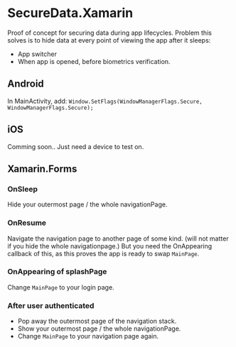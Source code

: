 # SecureData.Xamarin
Proof of concept for securing data during app lifecycles.
Problem this solves is to hide data at every point of viewing the app after it sleeps:
- App switcher
- When app is opened, before biometrics verification.


## Android

In MainActivity, add:
`Window.SetFlags(WindowManagerFlags.Secure, WindowManagerFlags.Secure);`


## iOS

Comming soon.. Just need a device to test on.


## Xamarin.Forms

### OnSleep
Hide your outermost page / the whole navigationPage.

### OnResume
Navigate the navigation page to another page of some kind. (will not matter if you hide the whole navigationpage.)
But you need the OnAppearing callback of this, as this proves the app is ready to swap `MainPage`.

### OnAppearing of splashPage
Change `MainPage` to your login page.

### After user authenticated
- Pop away the outermost page of the navigation stack.
- Show your outermost page / the whole navigationPage.
- Change `MainPage` to your navigation page again.